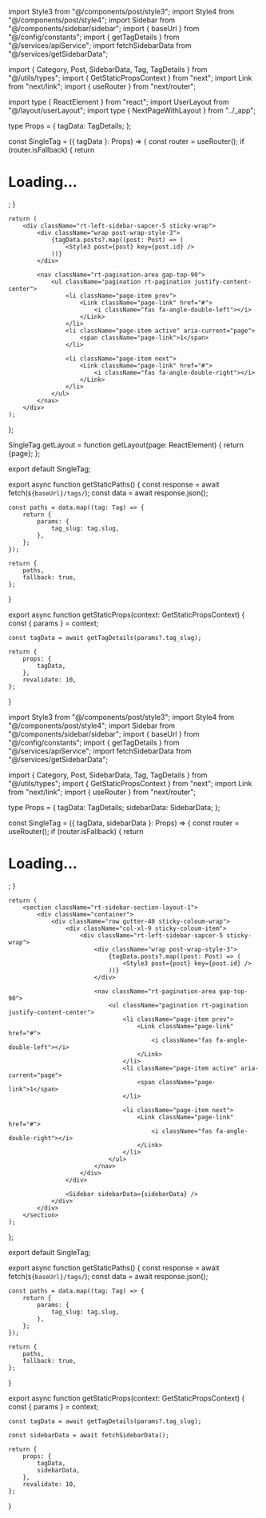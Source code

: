 import Style3 from "@/components/post/style3";
import Style4 from "@/components/post/style4";
import Sidebar from "@/components/sidebar/sidebar";
import { baseUrl } from "@/config/constants";
import { getTagDetails } from "@/services/apiService";
import fetchSidebarData from "@/services/getSidebarData";

import { Category, Post, SidebarData, Tag, TagDetails } from "@/utils/types";
import { GetStaticPropsContext } from "next";
import Link from "next/link";
import { useRouter } from "next/router";

import type { ReactElement } from "react";
import UserLayout from "@/layout/userLayout";
import type { NextPageWithLayout } from "../\_app";

type Props = {
tagData: TagDetails;
};

const SingleTag = ({ tagData }: Props) => {
const router = useRouter();
if (router.isFallback) {
return <h1>Loading...</h1>;
}

    return (
    	<div className="rt-left-sidebar-sapcer-5 sticky-wrap">
    		<div className="wrap post-wrap-style-3">
    			{tagData.posts?.map((post: Post) => (
    				<Style3 post={post} key={post.id} />
    			))}
    		</div>

    		<nav className="rt-pagination-area gap-top-90">
    			<ul className="pagination rt-pagination justify-content-center">
    				<li className="page-item prev">
    					<Link className="page-link" href="#">
    						<i className="fas fa-angle-double-left"></i>
    					</Link>
    				</li>
    				<li className="page-item active" aria-current="page">
    					<span className="page-link">1</span>
    				</li>

    				<li className="page-item next">
    					<Link className="page-link" href="#">
    						<i className="fas fa-angle-double-right"></i>
    					</Link>
    				</li>
    			</ul>
    		</nav>
    	</div>
    );

};

SingleTag.getLayout = function getLayout(page: ReactElement) {
return <UserLayout>{page}</UserLayout>;
};

export default SingleTag;

export async function getStaticPaths() {
const response = await fetch(`${baseUrl}/tags/`);
const data = await response.json();

    const paths = data.map((tag: Tag) => {
    	return {
    		params: {
    			tag_slug: tag.slug,
    		},
    	};
    });

    return {
    	paths,
    	fallback: true,
    };

}

export async function getStaticProps(context: GetStaticPropsContext) {
const { params } = context;

    const tagData = await getTagDetails(params?.tag_slug);

    return {
    	props: {
    		tagData,
    	},
    	revalidate: 10,
    };

}

import Style3 from "@/components/post/style3";
import Style4 from "@/components/post/style4";
import Sidebar from "@/components/sidebar/sidebar";
import { baseUrl } from "@/config/constants";
import { getTagDetails } from "@/services/apiService";
import fetchSidebarData from "@/services/getSidebarData";

import { Category, Post, SidebarData, Tag, TagDetails } from "@/utils/types";
import { GetStaticPropsContext } from "next";
import Link from "next/link";
import { useRouter } from "next/router";

type Props = {
tagData: TagDetails;
sidebarData: SidebarData;
};

const SingleTag = ({ tagData, sidebarData }: Props) => {
const router = useRouter();
if (router.isFallback) {
return <h1>Loading...</h1>;
}

    return (
    	<section className="rt-sidebar-section-layout-1">
    		<div className="container">
    			<div className="row gutter-40 sticky-coloum-wrap">
    				<div className="col-xl-9 sticky-coloum-item">
    					<div className="rt-left-sidebar-sapcer-5 sticky-wrap">
    						<div className="wrap post-wrap-style-3">
    							{tagData.posts?.map((post: Post) => (
    								<Style3 post={post} key={post.id} />
    							))}
    						</div>

    						<nav className="rt-pagination-area gap-top-90">
    							<ul className="pagination rt-pagination justify-content-center">
    								<li className="page-item prev">
    									<Link className="page-link" href="#">
    										<i className="fas fa-angle-double-left"></i>
    									</Link>
    								</li>
    								<li className="page-item active" aria-current="page">
    									<span className="page-link">1</span>
    								</li>

    								<li className="page-item next">
    									<Link className="page-link" href="#">
    										<i className="fas fa-angle-double-right"></i>
    									</Link>
    								</li>
    							</ul>
    						</nav>
    					</div>
    				</div>

    				<Sidebar sidebarData={sidebarData} />
    			</div>
    		</div>
    	</section>
    );

};

export default SingleTag;

export async function getStaticPaths() {
const response = await fetch(`${baseUrl}/tags/`);
const data = await response.json();

    const paths = data.map((tag: Tag) => {
    	return {
    		params: {
    			tag_slug: tag.slug,
    		},
    	};
    });

    return {
    	paths,
    	fallback: true,
    };

}

export async function getStaticProps(context: GetStaticPropsContext) {
const { params } = context;

    const tagData = await getTagDetails(params?.tag_slug);

    const sidebarData = await fetchSidebarData();

    return {
    	props: {
    		tagData,
    		sidebarData,
    	},
    	revalidate: 10,
    };

}
